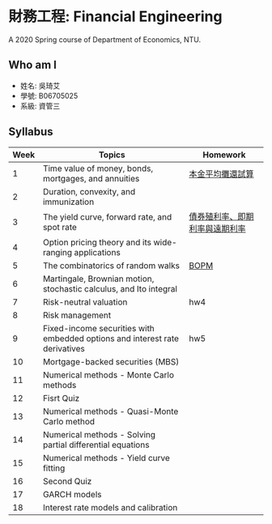 # 財務工程: Financial Engineering

A 2020 Spring course of Department of Economics, NTU.

## Who am I

- 姓名: 吳琦艾
- 學號: B06705025
- 系級: 資管三

## Syllabus

| Week | Topics | Homework |
| ---- | ------ | -------- |
| 1 | Time value of money, bonds, mortgages, and annuities | [本金平均攤還試算](https://github.com/manamimebom/Financial_Engineering/tree/master/HW1)|
| 2 | Duration, convexity, and immunization |  |
| 3 | The yield curve, forward rate, and spot rate | [債券殖利率、即期利率與遠期利率](https://github.com/manamimebom/Financial_Engineering/tree/master/HW2)|
| 4 | Option pricing theory and its wide-ranging applications |  |
| 5 | The combinatorics of random walks | [BOPM](https://github.com/manamimebom/Financial_Engineering/tree/master/HW3) |
| 6 | Martingale, Brownian motion, stochastic calculus, and Ito integral |  |
| 7 | Risk-neutral valuation | hw4 |
| 8 | Risk management |  |
| 9 | Fixed-income securities with embedded options and interest rate derivatives | hw5 |
| 10 | Mortgage-backed securities (MBS) |  |
| 11 | Numerical methods - Monte Carlo methods |  |
| 12 | Fisrt Quiz |  |
| 13 | Numerical methods - Quasi-Monte Carlo method |  |
| 14 | Numerical methods - Solving partial differential equations |  |
| 15 | Numerical methods - Yield curve fitting |  |
| 16 | Second Quiz |  |
| 17 | GARCH models |  |
| 18 | Interest rate models and calibration |  |
